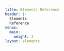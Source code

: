 ```yaml
---
title: Elements Reference
header: |-
  Elements
  Reference
menus:
  main:
    weight: 3
layout: elements
---
```


